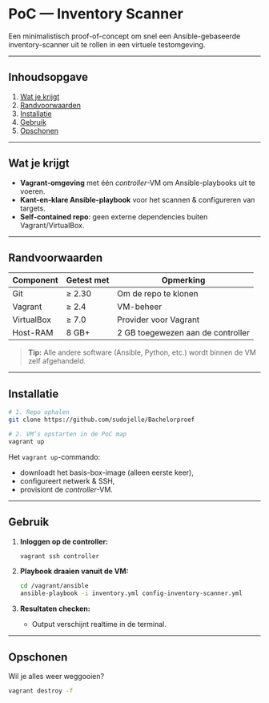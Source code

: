 # PoC — Inventory Scanner

Een minimalistisch proof-of-concept om snel een Ansible-gebaseerde inventory-scanner uit te rollen in een virtuele test­omgeving.

---

## Inhoudsopgave
1. [Wat je krijgt](#wat-je-krijgt)  
2. [Randvoorwaarden](#randvoorwaarden)  
3. [Installatie](#installatie)  
4. [Gebruik](#gebruik)  
5. [Opschonen](#opschonen)  


---

## Wat je krijgt
- **Vagrant-omgeving** met één *controller*-VM om Ansible-playbooks uit te voeren.  
- **Kant-en-klare Ansible-playbook** voor het scannen & configureren van targets.  
- **Self-contained repo**: geen externe dependencies buiten Vagrant/VirtualBox.

---

## Randvoorwaarden
| Component  | Getest met | Opmerking                           |
|------------|------------|-------------------------------------|
| Git        | ≥ 2.30     | Om de repo te klonen               |
| Vagrant    | ≥ 2.4      | VM-beheer                          |
| VirtualBox | ≥ 7.0      | Provider voor Vagrant              |
| Host-RAM   | 8 GB+      | 2 GB toegewezen aan de controller  |

> **Tip:** Alle andere software (Ansible, Python, etc.) wordt binnen de VM zelf afgehandeld.

---

## Installatie
```bash
# 1. Repo ophalen
git clone https://github.com/sudojelle/Bachelorproef

# 2. VM’s opstarten in de PoC map
vagrant up
```
Het `vagrant up`-commando:
- downloadt het basis-box-image (alleen eerste keer),
- configureert netwerk & SSH,
- provisiont de *controller*-VM.

---

## Gebruik
1. **Inloggen op de controller:**
   ```bash
   vagrant ssh controller
   ```

2. **Playbook draaien vanuit de VM:**
   ```bash
   cd /vagrant/ansible
   ansible-playbook -i inventory.yml config-inventory-scanner.yml
   ```

3. **Resultaten checken:**
   - Output verschijnt realtime in de terminal.
     
---

## Opschonen
Wil je alles weer weggooien?
```bash
vagrant destroy -f
```




